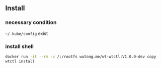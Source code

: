 ## Install

### necessary condition
`~/.kube/config` exist

### install shell
```bash
docker run -it --rm -v /:/rootfs wutong.me/wt-wtctl:V1.0.0-dev copy
wtctl install
```